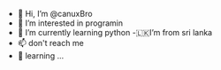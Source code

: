 - 👋 Hi, I’m @canuxBro
- 👀 I’m interested in programin
- 🌱 I’m currently learning python
-🇱🇰I’m from sri lanka
- 📫 don't reach me 
- 🙌 learning ...
<!---
canuxBro/canuxBro is a ✨ special ✨ repository because its `README.md` (this file) appears on your GitHub profile.
You can click the Preview link to take a look at your changes.
--->
